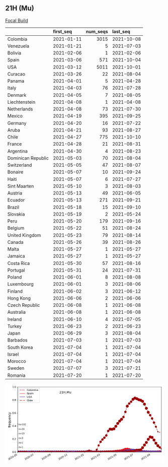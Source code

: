

## 21H (Mu)
[Focal Build](https://nextstrain.org/groups/neherlab/ncov/21H.Mu)

|                    | first_seq   |   num_seqs | last_seq   |
|:-------------------|:------------|-----------:|:-----------|
| Colombia           | 2021-01-11  |       3015 | 2021-10-08 |
| Venezuela          | 2021-01-21  |          5 | 2021-07-03 |
| Bolivia            | 2021-02-06  |          1 | 2021-02-06 |
| Spain              | 2021-03-06  |        571 | 2021-10-04 |
| USA                | 2021-03-12  |       5011 | 2021-10-01 |
| Curacao            | 2021-03-26  |         22 | 2021-08-04 |
| Panama             | 2021-04-01  |          5 | 2021-04-28 |
| Italy              | 2021-04-03  |         76 | 2021-07-28 |
| Denmark            | 2021-04-05  |          7 | 2021-08-05 |
| Liechtenstein      | 2021-04-08  |          1 | 2021-04-08 |
| Netherlands        | 2021-04-08  |         73 | 2021-07-30 |
| Mexico             | 2021-04-19  |        395 | 2021-09-25 |
| Germany            | 2021-04-20  |         16 | 2021-07-22 |
| Aruba              | 2021-04-21  |         93 | 2021-08-27 |
| Chile              | 2021-04-27  |        775 | 2021-10-10 |
| France             | 2021-04-28  |         21 | 2021-08-31 |
| Argentina          | 2021-04-30  |          4 | 2021-08-23 |
| Dominican Republic | 2021-05-03  |         70 | 2021-08-04 |
| Switzerland        | 2021-05-05  |         47 | 2021-08-07 |
| Bonaire            | 2021-05-07  |         10 | 2021-09-24 |
| Haiti              | 2021-05-07  |          6 | 2021-07-27 |
| Sint Maarten       | 2021-05-10  |          3 | 2021-08-03 |
| Austria            | 2021-05-13  |         49 | 2021-06-05 |
| Ecuador            | 2021-05-13  |        271 | 2021-09-21 |
| Brazil             | 2021-05-18  |         15 | 2021-09-10 |
| Slovakia           | 2021-05-19  |          2 | 2021-05-24 |
| Peru               | 2021-05-20  |        179 | 2021-09-16 |
| Belgium            | 2021-05-22  |         51 | 2021-08-24 |
| United Kingdom     | 2021-05-23  |         79 | 2021-08-14 |
| Canada             | 2021-05-26  |         39 | 2021-08-26 |
| Malta              | 2021-05-27  |          1 | 2021-05-27 |
| Jamaica            | 2021-05-27  |          1 | 2021-05-27 |
| Costa Rica         | 2021-05-30  |         57 | 2021-08-16 |
| Portugal           | 2021-05-31  |         24 | 2021-07-31 |
| Poland             | 2021-06-01  |          8 | 2021-08-08 |
| Luxembourg         | 2021-06-01  |          3 | 2021-08-06 |
| Finland            | 2021-06-02  |          3 | 2021-06-12 |
| Hong Kong          | 2021-06-06  |          2 | 2021-06-06 |
| Czech Republic     | 2021-06-08  |          1 | 2021-06-08 |
| Australia          | 2021-06-08  |          1 | 2021-06-08 |
| Ireland            | 2021-06-10  |          4 | 2021-07-05 |
| Turkey             | 2021-06-23  |          2 | 2021-06-23 |
| Japan              | 2021-06-29  |          3 | 2021-08-04 |
| Barbados           | 2021-07-03  |          1 | 2021-07-03 |
| South Korea        | 2021-07-04  |          1 | 2021-07-04 |
| Israel             | 2021-07-04  |          1 | 2021-07-04 |
| Morocco            | 2021-07-04  |          1 | 2021-07-04 |
| Sweden             | 2021-07-07  |          3 | 2021-07-21 |
| Romania            | 2021-07-20  |          1 | 2021-07-20 |

![Overall trends 21H.Mu](/overall_trends_figures/overall_trends_21H.Mu.png)